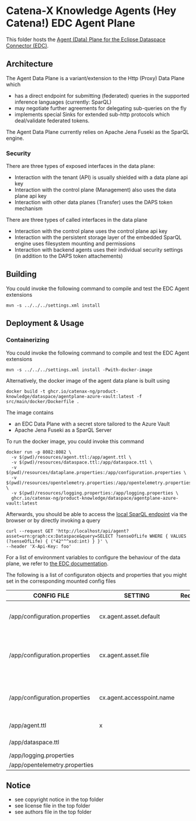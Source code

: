 # Catena-X Knowledge Agents (Hey Catena!) EDC Agent Plane

This folder hosts the [Agent (Data) Plane for the Eclipse Dataspace Connector (EDC)](https://projects.eclipse.org/projects/technology.dataspaceconnector).

## Architecture

The Agent Data Plane is a variant/extension to the Http (Proxy) Data Plane which
- has a direct endpoint for submitting (federated) queries in the supported inference languages (currently: SparQL)
- may negotiate further agreements for delegating sub-queries on the fly
- implements special Sinks for extended sub-http protocols which deal/validate federated tokens.

The Agent Data Plane currently relies on Apache Jena Fuseki as the SparQL engine.

### Security

There are three types of exposed interfaces in the data plane:
* Interaction with the tenant (API) is usually shielded with a data plane api key
* Interaction with the control plane (Management) also uses the data plane api key
* Interaction with other data planes (Transfer) uses the DAPS token mechanism

There are three types of called interfaces in the data plane
* Interaction with the control plane uses the control plane api key
* Interaction with the persistent storage layer of the embedded SparQL engine uses filesystem mounting and permissions
* Interaction with backend agents uses their individual security settings (in addition to the DAPS token attachements)

## Building

You could invoke the following command to compile and test the EDC Agent extensions

```console
mvn -s ../../../settings.xml install
```

## Deployment & Usage

### Containerizing 

You could invoke the following command to compile and test the EDC Agent extensions

```console
mvn -s ../../../settings.xml install -Pwith-docker-image
```

Alternatively, the docker image of the agent data plane is built using

```console
docker build -t ghcr.io/catenax-ng/product-knowledge/dataspace/agentplane-azure-vault:latest -f src/main/docker/Dockerfile .
```

The image contains
* an EDC Data Plane with a secret store tailored to the Azure Vault
* Apache Jena Fuseki as a SparQL Server

To run the docker image, you could invoke this command

```console
docker run -p 8082:8082 \
  -v $(pwd)/resources/agent.ttl:/app/agent.ttl \
  -v $(pwd)/resources/dataspace.ttl:/app/dataspace.ttl \
  -v $(pwd)/resources/dataplane.properties:/app/configuration.properties \
  -v $(pwd)/resources/opentelemetry.properties:/app/opentelemetry.properties \
  -v $(pwd)/resources/logging.properties:/app/logging.properties \
  ghcr.io/catenax-ng/product-knowledge/dataspace/agentplane-azure-vault:latest
````

Afterwards, you should be able to access the [local SparQL endpoint](http://localhost:8082/api/agent) via
the browser or by directly invoking a query

```console
curl --request GET 'http://localhost/api/agent?asset=urn:graph:cx:Dataspace&query=SELECT ?senseOfLife WHERE { VALUES (?senseOfLife) { ("42"^^xsd:int) } }' \
--header 'X-Api-Key: foo'
```

For a list of environment variables to configure the behaviour of the data plane, we refer to [the EDC documentation](https://github.com/catenax-ng/product-edc).

The following is a list of configuraton objects and properties that you might set in the corresponding mounted config files

| CONFIG FILE | SETTING        | Required  | Example                                                                | Description                          | List |
|---          |---	           |---	       |---	                                                                    |---                                   | ---  |
| /app/configuration.properties| cx.agent.asset.default           |           | urn:graph:cx:Dataspace  | Name of the default (local) asset                |      | 
| /app/configuration.properties| cx.agent.asset.file           |           | dataspace.ttl  | Name of the initial state file of the default (local) asset       |      | 
| /app/configuration.properties| cx.agent.accesspoint.name           |           | api  | Internal name in Fuseki for the agent endpoint                   |      | 
| /app/agent.ttl               | x          |                                                          | Fuseki engine configuration                       | X    |
| /app/dataspace.ttl          |           |                                                            | Initial state of triple store  | X    |
| /app/logging.properties     |           |                                                            | Logging configuration | X    |
| /app/opentelemetry.properties     |           |                                                            | Telemetry configuration | X    |


## Notice

* see copyright notice in the top folder
* see license file in the top folder
* see authors file in the top folder

